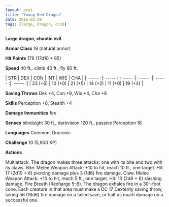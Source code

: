 ```yaml
---
layout: post
title: "Young Red Dragon"
date: 2016-02-29
tags: [large, dragon, cr10]
---
```


**Large dragon, chaotic evil**

**Armor Class** 18 (natural armor)

**Hit Points** 178 (17d10 + 85)

**Speed** 40 ft., climb 40 ft., fly 80 ft.

|   STR   |   DEX   |   CON   |   INT   |   WIS   |   CHA   |
|: ----- :|: ----- :|: ----- :|: ----- :|: ----- :|: ----- :|
| 23 (+6) | 10 (+0) | 21 (+5) | 14 (+2) | 11 (+0) | 19 (+4) |

**Saving Throws** Dex +4, Con +9, Wis +4, Cha +8 

**Skills** Perception +8, Stealth +4 

**Damage Immunities** fire 

**Senses** blindsight 30 ft., darkvision 120 ft., passive Perception 18 

**Languages** Common, Draconic 

**Challenge** 10 (5,900 XP)

**Actions** 

Multiattack. The dragon makes three attacks: one with its bite and two with its claws. Bite. Melee Weapon Attack: +10 to hit, reach 10 ft., one target. Hit: 17 (2d10 + 6) piercing damage plus 3 (1d6) fire damage. Claw. Melee Weapon Attack: +10 to hit, reach 5 ft., one target. Hit: 13 (2d6 + 6) slashing damage. Fire Breath (Recharge 5–6). The dragon exhales fire in a 30-­‐foot cone. Each creature in that area must make a DC 17 Dexterity saving throw, taking 56 (16d6) fire damage on a failed save, or half as much damage on a successful one.
